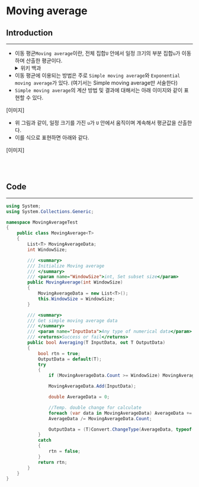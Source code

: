 <h1 id="title">Moving average</h1>

<h2 id="intro">Introduction</h2>

--------------------------------

- 이동 평균`Moving average`이란, 전체 집합`U` 안에서 일정 크기의 부분 집합`u`가 이동하며 산출한 평균이다.<br>
    <details>
        <summary>위키 백과</summary>
        <p>
        &nbsp;&nbsp;In statistics, a moving average (rolling average or running average) is a calculation to analyze data points by creating a series of averages of different subsets of the full data set. It is also called a moving mean (MM) or rolling mean and is a type of finite impulse response filter. Variations include: simple, cumulative, or weighted forms.
        </p>
        <p>
        &nbsp;&nbsp;Given a series of numbers and a fixed subset size, the first element of the moving average is obtained by taking the average of the initial fixed subset of the number series. Then the subset is modified by "shifting forward"; that is, excluding the first number of the series and including the next value in the subset.
        </p>
        <p>
        &nbsp;&nbsp;A moving average is commonly used with time series data to smooth out short-term fluctuations and highlight longer-term trends or cycles. The threshold between short-term and long-term depends on the application, and the parameters of the moving average will be set accordingly. For example, it is often used in technical analysis of financial data, like stock prices, returns or trading volumes. It is also used in economics to examine gross domestic product, employment or other macroeconomic time series. Mathematically, a moving average is a type of convolution and so it can be viewed as an example of a low-pass filter used in signal processing. When used with non-time series data, a moving average filters higher frequency components without any specific connection to time, although typically some kind of ordering is implied. Viewed simplistically it can be regarded as smoothing the data.
        </p>
        <p><a href="https://en.wikipedia.org/wiki/Moving_average">[위키 백과]</a></p>
    </details>
- 이동 평균에 이용되는 방법은 주로 `Simple moving average`와 `Exponential moving average`가 있다. (여기서는 Simple moving average만 서술한다)
- `Simple moving average`의 계산 방법 및 결과에 대해서는 아래 이미지와 같이 표현할 수 있다.

[이미지]
<br>

- 위 그림과 같이, 일정 크기를 가진 `u`가 `U` 안에서 움직이며 계속해서 평균값을 산출한다.
- 이를 식으로 표현하면 아래와 같다.

[이미지]

<br><br>

<h2 id="code">Code</h2>

-----------------------------------

```cs
using System;
using System.Collections.Generic;

namespace MovingAverageTest
{
    public class MovingAverage<T>
    {
        List<T> MovingAverageData;
        int WindowSize;

        /// <summary>
        /// Initialize Moving average
        /// </summary>
        /// <param name="WindowSize">int, Set subset size</param>
        public MovingAverage(int WindowSize)
        {
            MovingAverageData = new List<T>();
            this.WindowSize = WindowSize;
        }

        /// <summary>
        /// Get simple moving average data
        /// </summary>
        /// <param name="InputData">Any type of numerical data</param>
        /// <returns>Success or fail</returns>
        public bool Averaging(T InputData, out T OutputData)
        {
            bool rtn = true;
            OutputData = default(T);
            try
            {
                if (MovingAverageData.Count >= WindowSize) MovingAverageData.RemoveAt(0);

                MovingAverageData.Add(InputData);

                double AverageData = 0;

                //Temp. double change for calculate
                foreach (var data in MovingAverageData) AverageData += (double)Convert.ChangeType(data, typeof(double));
                AverageData /= MovingAverageData.Count;

                OutputData = (T)Convert.ChangeType(AverageData, typeof(T));
            }
            catch
            {
                rtn = false;
            }
            return rtn;
        }
    }
}
```